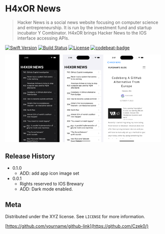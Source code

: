 # H4xOR News
> Hacker News is a social news website focusing on computer science and entrepreneurship. It is run by the investment fund and startup incubator Y Combinator. H4xOR brings Hacker News to the IOS interface accessing APIs.

[![Swift Version][swift-image]][swift-url]
[![Build Status][travis-image]][travis-url]
[![License][license-image]][license-url]
[![codebeat-badge][codebeat-image]][codebeat-url]


![](header.png)


## Release History

* 0.1.0
    * ADD: add app icon image set
* 0.0.1
    * Rights reserved to IOS Brewary
    * ADD: Dark mode enabled.

## Meta


Distributed under the XYZ license. See ``LICENSE`` for more information.

[https://github.com/yourname/github-link](https://github.com/Czek0/)

[swift-image]:https://img.shields.io/badge/swift-4.0-orange.svg
[swift-url]: https://swift.org/
[license-image]: https://img.shields.io/badge/License-MIT-blue.svg
[license-url]: LICENSE
[travis-image]: https://img.shields.io/travis/dbader/node-datadog-metrics/master.svg
[travis-url]: https://travis-ci.org/dbader/node-datadog-metrics
[codebeat-image]: https://codebeat.co/badges/c19b47ea-2f9d-45df-8458-b2d952fe9dad
[codebeat-url]: https://codebeat.co/projects/github-com-vsouza-awesomeios-com
